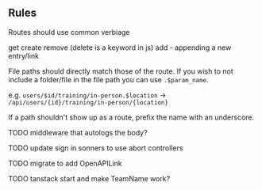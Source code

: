 ## Rules

Routes should use common verbiage

get
create
remove (delete is a keyword in js)
add - appending a new entry/link

File paths should directly match those of the route. If you wish to not include a folder/file in the file path you can use `.$param_name`.

e.g. `users/$id/training/in-person.$location` -> `/api/users/{id}/training/in-person/{location}`

If a path shouldn't show up as a route, prefix the name with an underscore.

TODO middleware that autologs the body?

TODO update sign in sonners to use abort controllers

TODO migrate to add OpenAPILink

TODO tanstack start and make TeamName work?